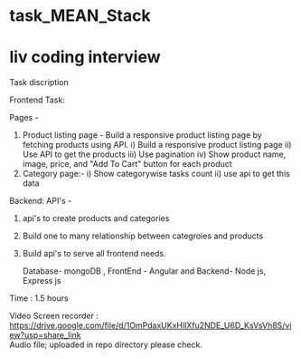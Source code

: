# task_MEAN_Stack
# liv coding interview 

Task discription

Frontend Task:
	
 Pages - 
  1) Product listing page - Build a responsive product listing page by fetching products using API.
   i) Build a responsive product listing page
   ii) Use API to get the products
   iii) Use pagination
   iv) Show product name, image, price, and "Add To Cart" button for each product
  2) Category page:-
   i) Show categorywise tasks count
   ii) use api to get this data

Backend:
 API's - 
  1) api's to create products and categories
  2) Build one to many relationship between categroies and products
  2) Build api's to serve all frontend needs.
  
     Database- mongoDB , FrontEnd - Angular and Backend- Node js, Express js
     
 Time : 1.5 hours

Video Screen recorder : https://drive.google.com/file/d/1OmPdaxUKxHlIXfu2NDE_U6D_KsVsVh8S/view?usp=share_link
<Br>Audio file; uploaded in repo directory please check.
